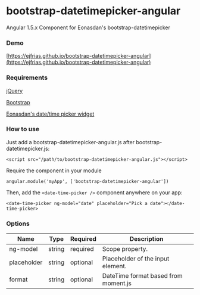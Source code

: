 # bootstrap-datetimepicker-angular
Angular 1.5.x Component for Eonasdan's bootstrap-datetimepicker


### Demo
[https://ejfrias.github.io/bootstrap-datetimepicker-angular](https://ejfrias.github.io/bootstrap-datetimepicker-angular)


### Requirements
[jQuery](https://jquery.com)

[Bootstrap](https://github.com/twbs/bootstrap)

[Eonasdan's date/time picker widget](https://github.com/Eonasdan/bootstrap-datetimepicker)


### How to use
Just add a bootstrap-datetimepicker-angular.js after bootstrap-datetimepicker.js:
```
<script src="/path/to/bootstrap-datetimepicker-angular.js"></script>
```

Require the component in your module
```
angular.module('myApp', ['bootstrap-datetimepicker-angular'])
```

Then, add the `<date-time-picker />` component anywhere on your app:
```
<date-time-picker ng-model="date" placeholder="Pick a date"></date-time-picker>
```


### Options

Name | Type | Required | Description
---- | ---- | ------- | -----------
ng-model | string | required | Scope property.
placeholder | string | optional | Placeholder of the input element.
format | string | optional | DateTime format based from moment.js
